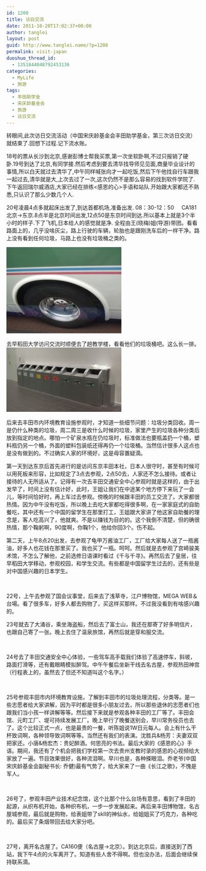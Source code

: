 ```yaml
---
id: 1208
title: 访日交流
date: 2011-10-20T17:02:37+00:00
author: tanglei
layout: post
guid: http://www.tanglei.name/?p=1208
permalink: visit-japan
duoshuo_thread_id:
  - 1351844048792453136
categories:
  - MyLife
  - 旅游
tags:
  - 丰田助学金
  - 宋庆龄基金会
  - 旅游
  - 访日交流
---
```

转眼间,此次访日交流活动（中国宋庆龄基金会丰田助学基金，第三次访日交流）就结束了.回想下过程.记下流水账。

18号的票从长沙到北京,感谢彭博士帮我买票,第一次坐软卧啊,不过只报销了硬卧.19号到达了北京,有同学接.然后考虑到要去清华找导师见见面,商量毕业设计的事情,所以白天就过去清华了,中午同样喊张向才一起吃饭,然后下午他找自行车跟我一起过去,清华就是大,上次去过了一次,这次仍然不是那么容易的找到软件学院了.下午返回瑞尔威酒店,大家已经在排练<感恩的心>手语和站队.开始跟大家都还不熟悉,只认识了那么少数几个人.

20号凌晨4点多就起床出发了,到达首都机场,准备出发. 08：30-12：50     CA181  北京→东京.8点半是北京时间出发,12点50是东京时间到达.所以基本上就是3个半小时的样子.下了飞机,日本给人的感觉就是净. 全程由王(晓梅)姐(导游)带团。看看路面上的，几乎没啥灰尘，路上行驶的车辆，轮胎也是跟刚洗车后的一样干净。路上没有看到任何垃圾，马路上也没有垃圾桶之类的。

[<img class="size-medium wp-image-1210 alignleft" title="japan_bus" src="/wp-content/uploads/2011/10/japan_bus1-300x225.jpg" alt="丰田助学金访日交流代表团" width="300" height="225" />](/wp-content/uploads/2011/10/japan_bus1.jpg)

去早稻田大学访问交流时顺便去了趟教学楼，看看他们的垃圾桶吧。这么长一排。[<img class="alignright size-medium wp-image-1211" title="japan_wasde" src="/wp-content/uploads/2011/10/japan_wasde-300x168.jpg" alt="丰田助学金访日交流" width="300" height="168" />](/wp-content/uploads/2011/10/japan_wasde.jpg)
  
后来去丰田市内环境教育设施参观时，才知道一些细节问题：垃圾分类回收。周一是仍什么种类的垃圾，周二周三是收什么时候的垃圾，家里产生的垃圾各种分类后放到指定的地点。哪怕一个矿泉水瓶在仍垃圾时，标准做法也要瓶盖扔一个桶，塑料瓶仍另一个桶，外面的塑料包装纸还得再仍一个垃圾桶。当然估计很多人这点也是没有做到的。不过确实人家的环境好，这是毋容置疑滴。

第一天到达东京后首先进行的是访问东京丰田本社，日本人很守时，甚至有时候可以用死板来形容，比如规定了3点去参观，2点50去，人家还不怎么接待。或者让接待的人无所适从了。记得有一次去丰田交通安全中心参观时就是这样的，由于出发早了，时间上没有估计好，此时，王姐让我们在中途某个地方停下来玩了一会儿，等时间恰好时，再上车过去参观。傍晚的时候跟丰田的员工交流了。大家都很热情。因为中午没有吃饭，所以晚上去吃大家都吃得很多啊，在一家家庭式的自助餐吃，其中还有一个中国的留学生在那里打工，王姐跟大家讲了他这家自助餐的理念是，客人吃高兴了，他就爽。不是以赚钱为目的的。这个我倒不清楚，但的确很热情，那个鞠躬啊，90度啊，你鞠1个，他给你回3个。伤不起。

第二天，上午8点20出发，去参观了龟甲万酱油工厂，工厂给大家每人送了一瓶酱油，好多人也花钱在那里买了。我也买了一瓶。呵呵。然后就是去参观了宫崎骏美术馆，不怎么了解他，之前选修日语课时看过《千与千寻》。再然后去了皇居，往早稻田大学移动，参观校园，和学生交流。有些都是中国留学生过去的，还有些是对中国感兴趣的日本学生。

&nbsp;

22号，上午去参观了国会议事堂，后来去了浅草寺，江户博物馆，MEGA WEB＆台場。看了很多车，好多人都去购物了，买这样买那样。不过我没看到有啥感兴趣的。

23号就去了大涌谷，乘坐海盗船，然后去了富士山，我还在那寄了好多明信片，也跟自己寄了一张。晚上去住了温泉旅馆，再然后就是穿和服交流。

&nbsp;

<p align="left">
  24号去了丰田交通安全中心体验，一些驾车高手载我们体验了高速停车，斜坡，路面打滑等，还有戴眼睛模拟醉驾。中午午餐后坐新干线去名古屋，参观热田神宫（行程表上的，虽然去了但还不知道叫这个名字。）
</p>

&nbsp;

<p align="left">
  25号参观丰田市内环境教育设施，了解到丰田市的垃圾处理流程，分类等。是一些志愿者给大家讲解，因为平时都是很多小朋友过去，所以那些退休的志愿者们也跟我们当小孩一样讲解等等。然后接下来就是参观各种丰田的工厂等了。丰田会馆、元町工厂、堤可持续发展工厂。晚上举行了晚餐送别会，早川常务役员也去了。这个比较正式一点，也是最贵的一餐，听陈姐说1W日元每人。会上有什么干杯致词啊，各种领导致词啊等等。当然还有我们的表演。沈胜兵&杨芳：夫妻双双把家还。小唐&杨宏杰：贵妃醉酒。何思亮的书法。最后大家的《感恩的心》手语。期间，我还有了个机会把我们学校第一次去贵州支教时录的感恩的心视频给大家放了一遍。节目效果很好，各种流泪啊。早川也是，各种搽眼泪。乔老爷(中国宋庆龄基金会副秘书长: 乔健)最有气势了，给大家来了一曲《长江之歌》，不愧是军人。
</p>

&nbsp;

26号了，参观丰田产业技术纪念馆，这个比那个什么台场有意思，看到了丰田的起源，从织布机开始，各种织布机，一步一步发展起来。再后来丰田博物馆，名古屋城参观，最后就是购物，给表姐带了skⅡ的神仙水，给姐姐买了巧克力，各种吃的。最后买了条烟带回去给大家分吧。

&nbsp;

27号，离开名古屋了。CA160便（名古屋→北京）。到达北京后，直接送到了西站，我下午4点的火车离开了。知道有些人舍不得啊。但也没办法，后面会继续保持联系滴。
